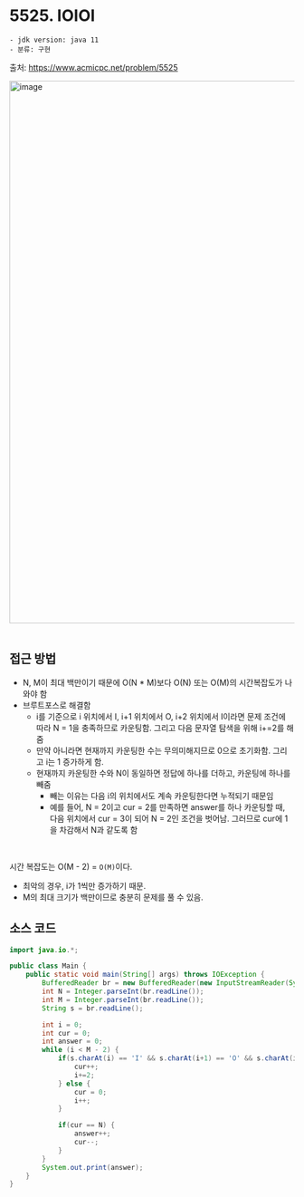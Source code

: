 # 5525. IOIOI

    - jdk version: java 11
    - 분류: 구현

출처: https://www.acmicpc.net/problem/5525
<br>

<img width="958" alt="image" src="https://user-images.githubusercontent.com/56334513/220020292-d7b90d34-419f-4f6a-93e7-685855b7d9f9.png">

<br>
<br>

## 접근 방법

- N, M이 최대 백만이기 때문에 O(N * M)보다 O(N) 또는 O(M)의 시간복잡도가 나와야 함
- 브루트포스로 해결함
  - i를 기준으로 i 위치에서 I, i+1 위치에서 O, i+2 위치에서 I이라면 문제 조건에 따라 N = 1을 충족하므로 카운팅함. 그리고 다음 문자열 탐색을 위해 i+=2를 해줌
  - 만약 아니라면 현재까지 카운팅한 수는 무의미해지므로 0으로 초기화함. 그리고 i는 1 증가하게 함.
  - 현재까지 카운팅한 수와 N이 동일하면 정답에 하나를 더하고, 카운팅에 하나를 빼줌
    - 빼는 이유는 다음 i의 위치에서도 계속 카운팅한다면 누적되기 때문임
    - 예를 들어, N = 2이고 cur = 2를 만족하면 answer를 하나 카운팅할 때, 다음 위치에서 cur = 3이 되어 N = 2인 조건을 벗어남. 그러므로 cur에 1을 차감해서 N과 같도록 함 

<br>

시간 복잡도는 O(M - 2) = `O(M)`이다. <br>
- 최악의 경우, i가 1씩만 증가하기 때문.
- M의 최대 크기가 백만이므로 충분히 문제를 풀 수 있음.

## 소스 코드
```java
import java.io.*;

public class Main {
    public static void main(String[] args) throws IOException {
        BufferedReader br = new BufferedReader(new InputStreamReader(System.in));
        int N = Integer.parseInt(br.readLine());
        int M = Integer.parseInt(br.readLine());
        String s = br.readLine();

        int i = 0;
        int cur = 0;
        int answer = 0;
        while (i < M - 2) {
            if(s.charAt(i) == 'I' && s.charAt(i+1) == 'O' && s.charAt(i+2) == 'I') {
                cur++;
                i+=2;
            } else {
                cur = 0;
                i++;
            }

            if(cur == N) {
                answer++;
                cur--;
            }
        }
        System.out.print(answer);
    }
}
```